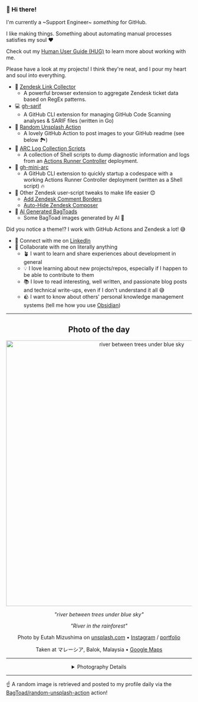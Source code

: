 ### 👋 Hi there!

I'm currently a ~Support Engineer~ _something_ for GitHub.

I like making things. Something about automating manual processes satisfies my soul ❤️

Check out my [Human User Guide (HUG)](https://gist.github.com/BagToad/a28f06f1c46e6e5d419b98921e835f40) to learn more about working with me.

Please have a look at my projects! I think they're neat, and I pour my heart and soul into everything.

- 🔗 [Zendesk Link Collector](https://github.com/BagToad/Zendesk-Link-Collector) 
  - A powerful browser extension to aggregate Zendesk ticket data based on RegEx patterns.
- 💻 [gh-sarif](https://github.com/BagToad/gh-sarif)
  - A GitHub CLI extension for managing GitHub Code Scanning analyses & SARIF files (written in Go)
- 🌊 [Random Unsplash Action](https://github.com/BagToad/random-unsplash-action)
  - A lovely GitHub Action to post images to your GitHub readme (see below 🏞️)
- 🏃 [ARC Log Collection Scripts](https://github.com/BagToad/arc-log-collection-scripts)
  - A collection of Shell scripts to dump diagnostic information and logs from an [Actions Runner Controller](https://github.com/actions/actions-runner-controller) deployment.
- 🏃 [gh-mini-arc](https://github.com/BagToad/gh-mini-arc)
  - A GitHub CLI extension to quickly startup a codespace with a working Actions Runner Controller deployment (written as a Shell script) 🔥
- 🧘 Other Zendesk user-script tweaks to make life easier 😊
  - [Add Zendesk Comment Borders](https://github.com/BagToad/add-zendesk-comment-borders)
  - [Auto-Hide Zendesk Composer](https://github.com/BagToad/Auto-Hide-Zendesk-Composer)
- 🐸 [AI Generated BagToads](https://github.com/BagToad/bagtoads)
  - Some BagToad images generated by AI 🐸

Did you notice a theme!? I work with GitHub Actions and Zendesk a lot! 😅

- 🔗 Connect with me on [LinkedIn](https://www.linkedin.com/in/kynan-ware/)
- 🤝 Collaborate with me on literally anything
  - 🪴 I want to learn and share experiences about development in general
  - 💡 I love learning about new projects/repos, especially if I happen to be able to contribute to them
  - 📚 I love to read interesting, well written, and passionate blog posts and technical write-ups, even if I don't understand it all 😅
  - 🪨 I want to know about others' personal knowledge management systems (tell me how you use [Obsidian](https://obsidian.md/))
 
----
<div align="center">

## Photo of the day
  
  <a href="https://unsplash.com/photos/river-between-trees-under-blue-sky-OWwK_0_EnxY"><img width="720" src="https://images.unsplash.com/photo-1442120108414-42e7ea50d0b5?crop=entropy&cs=tinysrgb&fit=max&fm=jpg&ixid=M3w1NTI0NDl8MHwxfHJhbmRvbXx8fHx8fHx8fDE3Mjc0MTY4MzR8&ixlib=rb-4.0.3&q=80&w=1080" alt="river between trees under blue sky"></a>
  
  <em>"river between trees under blue sky"</em>
  
  <em>"River in the rainforest"</em>

  Photo by Eutah Mizushima on [unsplash.com](https://unsplash.com/) • [Instagram](https://instagram.com/eutahm) / [portfolio](https://www.linkedin.com/in/eutahmizushima)
  
  Taken at マレーシア, Balok, Malaysia • [Google Maps](https://www.google.com/maps/search/?api=1&query=4.210484,101.975766)
  
  ---
  
<details>
<summary>Photography Details</summary>
  
| Parameter     | Value |
| ------------- | ----- |
| Camera Model  | HERO4 Silver |
| Exposure Time | 1/200 |
| Aperture      | 2.8 |
| Focal Length  | 3.0 |
| ISO           | 100 |
| Location      | マレーシア, Balok, Malaysia (Malaysia) |
| Coordinates   | Latitude 4.210484, Longitude 101.975766 |

### Map

```geojson
        {
            "type": "FeatureCollection",
            "features": [
                {
                    "type": "Feature",
                    "properties": {},
                    "geometry": {
                        "coordinates": [
                            101.975766,
                            4.210484
                        ],
                        "type": "Point"
                    },
                    "id": 1
                },
                {
                    "type": "Feature",
                    "properties": {},
                    "geometry": {
                        "coordinates": [
                            [
                                102.27576599999999,
                                4.510484
                            ],
                            [
                                102.27576599999999,
                                3.9104840000000003
                            ],
                            [
                                101.675766,
                                3.9104840000000003
                            ],
                            [
                                101.675766,
                                4.510484
                            ],
                            [
                                102.27576599999999,
                                4.510484
                            ]
                        ],
                        "type": "LineString"
                    }
                }
            ]
        }
```

</details>

</div>

----

☝️ A random image is retrieved and posted to my profile daily via the [BagToad/random-unsplash-action](https://github.com/BagToad/random-unsplash-action) action!
